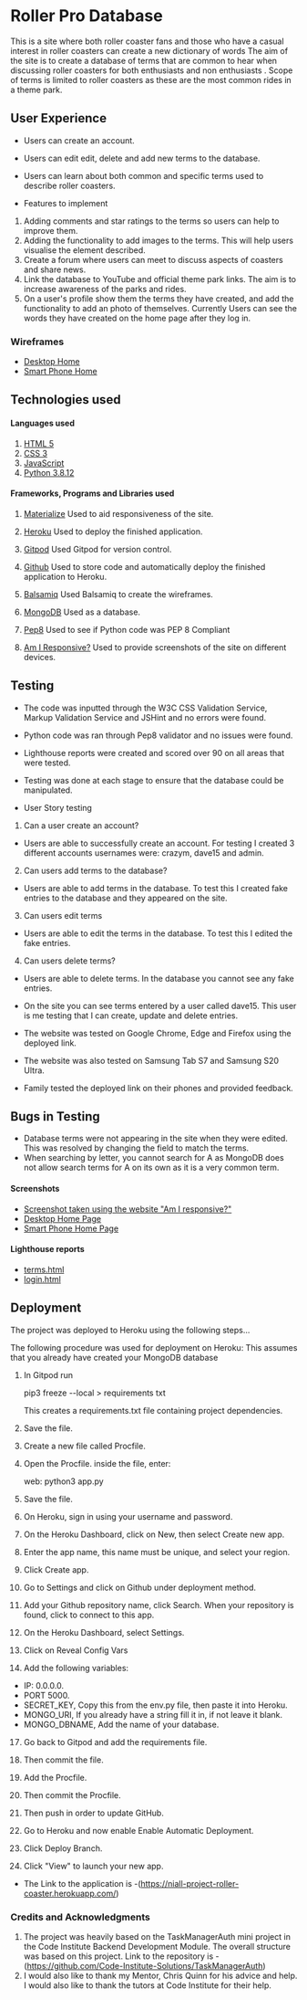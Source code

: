 # Roller Pro Database

This is a site where both roller coaster fans and those who have a casual interest in roller coasters can create a new dictionary of words The aim of the site is to create a database of terms that are common to hear when discussing roller coasters for both enthusiasts and non enthusiasts . Scope of terms is limited to roller coasters as these are the most common rides in a theme park.

## User Experience
* Users can create an account.
* Users can edit edit, delete and add new terms to the database.
* Users can learn about both common and specific terms used to describe roller coasters.

* Features to implement
1. Adding comments and star ratings to the terms so users can help to improve them.
2. Adding the functionality to add images to the terms. This will help users visualise the element described.
3. Create a forum where users can meet to discuss aspects of coasters and share news.
4. Link the database to YouTube and official theme park links. The aim is to increase awareness of the parks and rides.
5. On a user's profile show them the terms they have created, and add the functionality to add an photo of themselves. Currently Users can see the words they have created on the home page after they log in.

### Wireframes
* [Desktop Home](https://github.com/NC-CSX/Milestone-Project-3-Roller-Coaster/blob/main/static/assets/Wireframes/Desktop.png)
* [Smart Phone Home](https://github.com/NC-CSX/Milestone-Project-3-Roller-Coaster/blob/main/static/assets/Wireframes/Smart%20Phone.png)

## Technologies used

#### Languages used
1. [HTML 5](https://html.spec.whatwg.org/multipage/)
2. [CSS 3](https://www.w3.org/Style/CSS/Overview.en.html)
3. [JavaScript](https://www.javascript.com/)
4. [Python 3.8.12](https://www.python.org/) 

#### Frameworks, Programs and Libraries used

1. [Materialize](https://materializecss.com/) Used to aid responsiveness of the site.

2. [Heroku](https://www.heroku.com/) Used to deploy the finished application.

3. [Gitpod](https://www.gitpod.io/) Used Gitpod for version control.

4. [Github](https://github.com/) Used to store code and automatically deploy the finished application to Heroku.

5. [Balsamiq](https://balsamiq.com/) Used Balsamiq to create the wireframes.

6. [MongoDB](https://www.mongodb.com/) Used as a database.

7. [Pep8](http://pep8online.com/) Used to see if Python code was PEP 8 Compliant

8. [Am I Responsive?](http://ami.responsivedesign.is/) Used to provide screenshots of the site on different devices.

## Testing
* The code was inputted through the W3C CSS Validation Service, Markup Validation Service and JSHint and no errors were found.
* Python code was ran through Pep8 validator and no issues were found.  
* Lighthouse reports were created and scored over 90 on all areas that were tested.
* Testing was done at each stage to ensure that the database could be manipulated.

* User Story testing
1. Can a user create an account?
* Users are able to successfully create an account. For testing I created 3 different accounts usernames were: crazym, dave15 and admin.

2. Can users add terms to the database?
* Users are able to add terms in the database. To test this I created fake entries to the database and they appeared on the site.

3. Can users edit terms
* Users are able to edit the terms in the database. To test this I edited the fake entries.

4. Can users delete terms?
* Users are able to delete terms. In the database you cannot see any fake entries.

* On the site you can see terms entered by a user called dave15. This user is me testing that I can create, update and delete entries.
* The website was tested on Google Chrome, Edge and Firefox using the deployed link.
* The website was also tested on Samsung Tab S7 and Samsung S20 Ultra. 
* Family tested the deployed link on their phones and provided feedback. 

## Bugs in Testing
* Database terms were not appearing in the site when they were edited.
  This was resolved by changing the field to match the terms.  
* When searching by letter, you cannot search for A as MongoDB does not allow search terms for A on its own as it is a very common term.

#### Screenshots
* [Screenshot taken using the website "Am I responsive?"](https://github.com/NC-CSX/Milestone-Project-3-Roller-Coaster/blob/main/static/assets/screenshots/rollerPro.JPG)
* [Desktop Home Page](https://github.com/NC-CSX/Milestone-Project-3-Roller-Coaster/blob/main/static/assets/screenshots/Desktop-terms.JPG)
* [Smart Phone Home Page](https://github.com/NC-CSX/Milestone-Project-3-Roller-Coaster/blob/main/static/assets/screenshots/Smartphone%20terms.jpg)

#### Lighthouse reports
* [terms.html](https://github.com/NC-CSX/Milestone-Project-3-Roller-Coaster/blob/main/static/assets/Lighthouse%20reports/Lighthouse-report-all-terms.JPG)
* [login.html](https://github.com/NC-CSX/Milestone-Project-3-Roller-Coaster/blob/main/static/assets/Lighthouse%20reports/Lighthouse-report-log-in.JPG)

## Deployment
The project was deployed to Heroku using the following steps...

The following procedure was used for deployment on Heroku: This assumes that you already have created your MongoDB database

1. In Gitpod run

    pip3 freeze --local > requirements txt
    
    This creates a requirements.txt file containing project dependencies.

2. Save the file.

3. Create a new file called Procfile. 

4. Open the Procfile. inside the file, enter:
   
   web: python3 app.py

5. Save the file.

6. On Heroku, sign in using your username and password.

6. On the Heroku Dashboard, click on New, then select Create new app.

8. Enter the app name, this name must be unique, and select your region.

9. Click Create app.

10. Go to Settings and click on Github under deployment method.

13. Add your Github repository name, click Search. When your repository is found, click to connect to this app.

14. On the Heroku Dashboard, select Settings.

15. Click on Reveal Config Vars

16. Add the following variables: 
* IP: 0.0.0.0. 
* PORT 5000.
* SECRET_KEY, Copy this from the env.py file, then paste it into Heroku.
* MONGO_URI, If you already have a string fill it in, if not leave it blank.
* MONGO_DBNAME, Add the name of your database.

17. Go back to Gitpod and add the requirements file.

18. Then commit the file.

19. Add the Procfile.

20. Then commit the Procfile.

21. Then push in order to update GitHub.

21. Go to Heroku and now enable Enable Automatic Deployment.

22. Click Deploy Branch.

23. Click "View" to launch your new app.

* The Link to the application is -(https://niall-project-roller-coaster.herokuapp.com/)

### Credits and Acknowledgments 
1. The project was heavily based on the TaskManagerAuth mini project in the Code Institute Backend Development Module. The overall structure was based on this project. Link to the repository is -(https://github.com/Code-Institute-Solutions/TaskManagerAuth)
2. I would also like to thank my Mentor, Chris Quinn for his advice and help. I would also like to thank the tutors at Code Institute for their help.